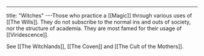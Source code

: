---
title: "Witches"
---Those who practice a [[Magic]] through various uses of [[The Wills]]. They do not subscribe to the normal ins and outs of society, nor the structure of academia. They are most famed for their usage of [[Viridescence]].

See [[The Witchlands]], [[The Coven]] and [[The Cult of the Mothers]].